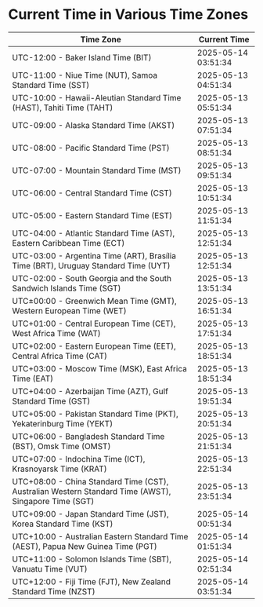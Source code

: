 # Current Time in Various Time Zones

| Time Zone | Current Time |
|-----------|--------------|
| UTC-12:00 - Baker Island Time (BIT) | 2025-05-14 03:51:34 |
| UTC-11:00 - Niue Time (NUT), Samoa Standard Time (SST) | 2025-05-13 04:51:34 |
| UTC-10:00 - Hawaii-Aleutian Standard Time (HAST), Tahiti Time (TAHT) | 2025-05-13 05:51:34 |
| UTC-09:00 - Alaska Standard Time (AKST) | 2025-05-13 07:51:34 |
| UTC-08:00 - Pacific Standard Time (PST) | 2025-05-13 08:51:34 |
| UTC-07:00 - Mountain Standard Time (MST) | 2025-05-13 09:51:34 |
| UTC-06:00 - Central Standard Time (CST) | 2025-05-13 10:51:34 |
| UTC-05:00 - Eastern Standard Time (EST) | 2025-05-13 11:51:34 |
| UTC-04:00 - Atlantic Standard Time (AST), Eastern Caribbean Time (ECT) | 2025-05-13 12:51:34 |
| UTC-03:00 - Argentina Time (ART), Brasília Time (BRT), Uruguay Standard Time (UYT) | 2025-05-13 12:51:34 |
| UTC-02:00 - South Georgia and the South Sandwich Islands Time (SGT) | 2025-05-13 13:51:34 |
| UTC±00:00 - Greenwich Mean Time (GMT), Western European Time (WET) | 2025-05-13 16:51:34 |
| UTC+01:00 - Central European Time (CET), West Africa Time (WAT) | 2025-05-13 17:51:34 |
| UTC+02:00 - Eastern European Time (EET), Central Africa Time (CAT) | 2025-05-13 18:51:34 |
| UTC+03:00 - Moscow Time (MSK), East Africa Time (EAT) | 2025-05-13 18:51:34 |
| UTC+04:00 - Azerbaijan Time (AZT), Gulf Standard Time (GST) | 2025-05-13 19:51:34 |
| UTC+05:00 - Pakistan Standard Time (PKT), Yekaterinburg Time (YEKT) | 2025-05-13 20:51:34 |
| UTC+06:00 - Bangladesh Standard Time (BST), Omsk Time (OMST) | 2025-05-13 21:51:34 |
| UTC+07:00 - Indochina Time (ICT), Krasnoyarsk Time (KRAT) | 2025-05-13 22:51:34 |
| UTC+08:00 - China Standard Time (CST), Australian Western Standard Time (AWST), Singapore Time (SGT) | 2025-05-13 23:51:34 |
| UTC+09:00 - Japan Standard Time (JST), Korea Standard Time (KST) | 2025-05-14 00:51:34 |
| UTC+10:00 - Australian Eastern Standard Time (AEST), Papua New Guinea Time (PGT) | 2025-05-14 01:51:34 |
| UTC+11:00 - Solomon Islands Time (SBT), Vanuatu Time (VUT) | 2025-05-14 02:51:34 |
| UTC+12:00 - Fiji Time (FJT), New Zealand Standard Time (NZST) | 2025-05-14 03:51:34 |
